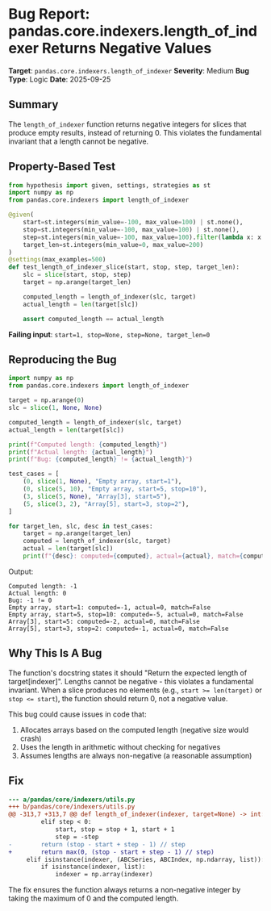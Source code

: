 # Bug Report: pandas.core.indexers.length_of_indexer Returns Negative Values

**Target**: `pandas.core.indexers.length_of_indexer`
**Severity**: Medium
**Bug Type**: Logic
**Date**: 2025-09-25

## Summary

The `length_of_indexer` function returns negative integers for slices that produce empty results, instead of returning 0. This violates the fundamental invariant that a length cannot be negative.

## Property-Based Test

```python
from hypothesis import given, settings, strategies as st
import numpy as np
from pandas.core.indexers import length_of_indexer

@given(
    start=st.integers(min_value=-100, max_value=100) | st.none(),
    stop=st.integers(min_value=-100, max_value=100) | st.none(),
    step=st.integers(min_value=-100, max_value=100).filter(lambda x: x != 0) | st.none(),
    target_len=st.integers(min_value=0, max_value=200)
)
@settings(max_examples=500)
def test_length_of_indexer_slice(start, stop, step, target_len):
    slc = slice(start, stop, step)
    target = np.arange(target_len)

    computed_length = length_of_indexer(slc, target)
    actual_length = len(target[slc])

    assert computed_length == actual_length
```

**Failing input**: `start=1, stop=None, step=None, target_len=0`

## Reproducing the Bug

```python
import numpy as np
from pandas.core.indexers import length_of_indexer

target = np.arange(0)
slc = slice(1, None, None)

computed_length = length_of_indexer(slc, target)
actual_length = len(target[slc])

print(f"Computed length: {computed_length}")
print(f"Actual length: {actual_length}")
print(f"Bug: {computed_length} != {actual_length}")

test_cases = [
    (0, slice(1, None), "Empty array, start=1"),
    (0, slice(5, 10), "Empty array, start=5, stop=10"),
    (3, slice(5, None), "Array[3], start=5"),
    (5, slice(3, 2), "Array[5], start=3, stop=2"),
]

for target_len, slc, desc in test_cases:
    target = np.arange(target_len)
    computed = length_of_indexer(slc, target)
    actual = len(target[slc])
    print(f"{desc}: computed={computed}, actual={actual}, match={computed == actual}")
```

Output:
```
Computed length: -1
Actual length: 0
Bug: -1 != 0
Empty array, start=1: computed=-1, actual=0, match=False
Empty array, start=5, stop=10: computed=-5, actual=0, match=False
Array[3], start=5: computed=-2, actual=0, match=False
Array[5], start=3, stop=2: computed=-1, actual=0, match=False
```

## Why This Is A Bug

The function's docstring states it should "Return the expected length of target[indexer]". Lengths cannot be negative - this violates a fundamental invariant. When a slice produces no elements (e.g., `start >= len(target)` or `stop <= start`), the function should return 0, not a negative value.

This bug could cause issues in code that:
1. Allocates arrays based on the computed length (negative size would crash)
2. Uses the length in arithmetic without checking for negatives
3. Assumes lengths are always non-negative (a reasonable assumption)

## Fix

```diff
--- a/pandas/core/indexers/utils.py
+++ b/pandas/core/indexers/utils.py
@@ -313,7 +313,7 @@ def length_of_indexer(indexer, target=None) -> int:
         elif step < 0:
             start, stop = stop + 1, start + 1
             step = -step
-        return (stop - start + step - 1) // step
+        return max(0, (stop - start + step - 1) // step)
     elif isinstance(indexer, (ABCSeries, ABCIndex, np.ndarray, list)):
         if isinstance(indexer, list):
             indexer = np.array(indexer)
```

The fix ensures the function always returns a non-negative integer by taking the maximum of 0 and the computed length.